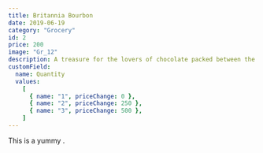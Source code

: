 ```yaml
---
title: Britannia Bourbon
date: 2019-06-19
category: "Grocery"
id: 2
price: 200
image: "Gr_12"
description: A treasure for the lovers of chocolate packed between the surplus of crunch and sprinkled with delicate sugar crystals Smooth, melted chocolate fills your mouth with a sweet delighted taste for a mouth-watering experience.
customField:
  name: Quantity
  values:
    [
      { name: "1", priceChange: 0 },
      { name: "2", priceChange: 250 },
      { name: "3", priceChange: 500 },
    ]
---
```


This is a yummy .
